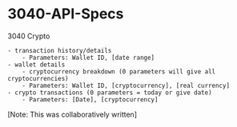 # 3040-API-Specs

3040 Crypto

    - transaction history/details
        - Parameters: Wallet ID, [date range]
    - wallet details
        - cryptocurrency breakdown (0 parameters will give all cryptocurrencies)
        - Parameters: Wallet ID, [cryptocurrency], [real currency]
    - crypto transactions (0 parameters = today or give date)
        - Parameters: [Date], [cryptocurrency]


[Note: This was collaboratively written]
